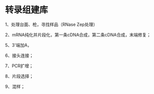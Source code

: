 # 转录组建库

1、处理台面、枪，寻找样品（RNase Zep处理）

2、mRNA纯化并片段化，第一条cDNA合成，第二条cDNA合成，末端修复；

5、3'端加A，

6、接头连接；

7、PCR扩增；

8、片段选择；

9、混样；

